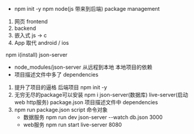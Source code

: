 - npm init -y
npm     node(js 带来到后端)   package  management 

1. 网页 frontend
2. backend
3. 嵌入式 js -> c
4. App  取代 android / ios

npm i(install) json-server
- node_modules/json-server 从远程到本地  本地项目的依赖 
- 项目描述文件中多了 dependencies

1. 提升了项目的逼格
    后端项目 npm init -y
2. 无穷无尽的package可以安装
    npm i json-server(数据库) live-server(启动web http服务)
    package.json 项目描述文件中  dependencies
3. npm run   package.json script 命令对象
    - 数据服务 npm run dev    json-server --watch db.json  3000
    - web服务  npm run start  live-server 8080